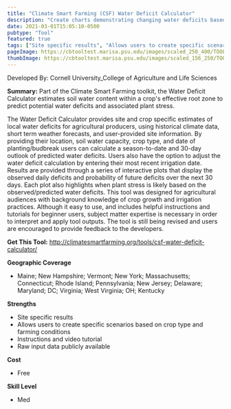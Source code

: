 ```yaml
---
title: "Climate Smart Farming (CSF) Water Deficit Calculator"
description: "Create charts demonstrating changing water deficits based on soil capacity, crop type, date of planting or budbreak, and irrigation"
date: 2021-03-01T15:05:10-0500
pubtype: "Tool"
featured: true
tags: ["Site specific results", "Allows users to create specific scenarios based on crop type and farming conditions", "Instructions and video tutorial", "Raw input data publicly available"]
pageImage: https://cbtooltest.marisa.psu.edu/images/scaled_250_400/TOOLID_39.3_ScreenCapture-1.png
thumbImage: https://cbtooltest.marisa.psu.edu/images/scaled_156_250/TOOLID_39.3_ScreenCapture-1.png
---
```

Developed By: Cornell University_College of Agriculture and Life Sciences

**Summary:** Part of the Climate Smart Farming toolkit, the Water Deficit Calculator estimates soil water content within a crop's effective root zone to predict potential water deficits and associated plant stress.  

The Water Deficit Calculator provides site and crop specific estimates of local water deficits for agricultural producers, using historical climate data, short term weather forecasts, and user-provided site information. By providing their location, soil water capacity, crop type, and date of planting/budbreak users can calculate a season-to-date and 30-day outlook of predicted water deficits. Users also have the option to adjust the water deficit calculation by entering their most recent irrigation date. Results are provided through a series of interactive plots that display the observed daily deficits and probability of future deficits over the next 30 days. Each plot also highlights when plant stress is likely based on the observed/predicted water deficits. This tool was designed for agricultural audiences with background knowledge of crop growth and irrigation practices. Although it easy to use, and includes helpful instructions and tutorials for beginner users, subject matter expertise is necessary in order to interpret and apply tool outputs. The tool is still being revised and users are encouraged to provide feedback to the developers.

__**Get This Tool:**__ http://climatesmartfarming.org/tools/csf-water-deficit-calculator/

__**Geographic Coverage**__
- Maine; New Hampshire; Vermont; New York; Massachusetts; Connecticut; Rhode Island; Pennsylvania; New Jersey; Delaware; Maryland; DC; Virginia; West Virginia; OH; Kentucky

__**Strengths**__
-  Site specific results
-   Allows users to create specific scenarios based on crop type and farming conditions
-   Instructions and video tutorial
-   Raw input data publicly available

__**Cost**__
- Free

__**Skill Level**__
- Med
